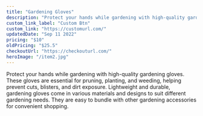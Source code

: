 ```yaml
---
title: "Gardening Gloves"
description: "Protect your hands while gardening with high-quality gardening gloves."
custom_link_label: "Custom Btn"
custom_link: "https://customurl.com/"
updatedDate: "Sep 11 2022"
pricing: "$10"
oldPricing: "$25.5"
checkoutUrl: "https://checkouturl.com/"
heroImage: "/item2.jpg"
---
```


Protect your hands while gardening with high-quality gardening gloves. These gloves are essential for pruning, planting, and weeding, helping prevent cuts, blisters, and dirt exposure. Lightweight and durable, gardening gloves come in various materials and designs to suit different gardening needs. They are easy to bundle with other gardening accessories for convenient shopping.